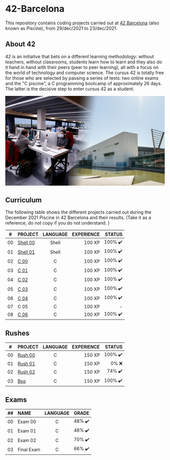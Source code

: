 # 42-Barcelona
This repository contains coding projects carried out at [42 Barcelona](https://www.42barcelona.com/) (also known as Piscine), from 29/dec/2021 to 23/dec/2021.
## About 42

42 is an initiative that bets on a different learning methodology: without teachers, without classrooms, students learn how to learn and they also do it hand in hand with their peers (peer to peer learning), all with a focus on the world of technology and computer science.
The cursus 42 is totally free for those who are selected by passing a series of tests: two online exams and the "C piscine", a C programming bootcamp of approximately 26 days. The latter is the decisive step to enter cursus 42 as a student.

[![Photo of a 42 Barcelona lab and ex](https://github.com/SixtoPineda/42-Barcelona/blob/main/Readmaterial/Portada.png)](https://www.42barcelona.com/)

## Curriculum

The following table shows the different projects carried out during the December 2021 Piscine in 42 Barcelona and their results. (Take it as a reference, do not copy if you do not understand. )

|#	|PROJECT							|LANGUAGE		|EXPERIENCE	|STATUS						|
|:-:|:--								|:-:		|--:		|--:						|
|00	|[Shell 00](./Shell/Shell00/)	|Shell		|100 XP		|100% :heavy_check_mark:	|
|01	|[Shell 01](./Shell/Shell01/)	|Shell		|100 XP		|100% :heavy_check_mark:	|
|02	|[C 00](./C/C-00)			|C			|100 XP		|100% :heavy_check_mark:	|
|03	|[C 01](./C/C-01)			|C			|100 XP		|100% :heavy_check_mark:	|
|04	|[C 02](./C/C-02)			|C			|100 XP		|100% :heavy_check_mark:		|
|05	|[C 03](./C/C-03)			|C			|100 XP		|100% :heavy_check_mark:	|
|06	|[C 04](./C/C-04)			|C			|100 XP		|100% :heavy_check_mark:	|
|07	|C 05		|C			|100 XP		|-  |
|08	|[C 06](./C/C-06)			|C			|100 XP		|100% :heavy_check_mark:	|

## Rushes

|#	|PROJECT							|LANGUAGE		|EXPERIENCE	|STATUS						|
|:-:|:--								|:-:		|--:		|--:						|
|00	|[Rush 00](./Rush/Rush00)		|C			|150 XP		|100% :heavy_check_mark:	|
|01	|[Rush 01](./Rush/Rush01)		|C			|150 XP		|0% :x:						|
|02	|[Rush 02](./Rush/Rush02)		|C			|150 XP		|74% :heavy_check_mark:	|
|03	|[Bsq](./Bsq)		|C			|150 XP		|100% :heavy_check_mark:	|

## Exams

|  ##  |  NAME |LANGUAGE		 |	       GRADE	      |
|:----:|:-------|:-:		|:-------------------:|
|  00  | Exam 00 |C				|48% :heavy_check_mark:	|
|  01  | Exam 01 |C				|48% :heavy_check_mark:	|
|  02  | Exam 02 |C				|70% :heavy_check_mark:	|
|  03  | Final Exam |C			 |66% :heavy_check_mark:	|

